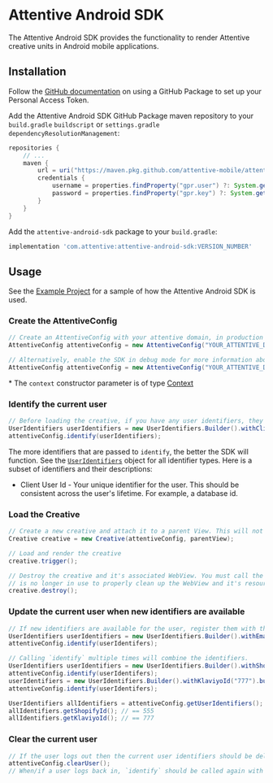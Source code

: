 # Attentive Android SDK
The Attentive Android SDK provides the functionality to render Attentive creative units in Android mobile applications.

## Installation
Follow the [GitHub documentation](https://docs.github.com/en/packages/working-with-a-github-packages-registry/working-with-the-gradle-registry#using-a-published-package)
on using a GitHub Package to set up your Personal Access Token.

Add the Attentive Android SDK GitHub Package maven repository to your `build.gradle` `buildscript` or
`settings.gradle` `dependencyResolutionManagement`:
```groovy
repositories {
    // ...
    maven {
        url = uri("https://maven.pkg.github.com/attentive-mobile/attentive-android-sdk")
        credentials {
            username = properties.findProperty("gpr.user") ?: System.getenv("USERNAME")
            password = properties.findProperty("gpr.key") ?: System.getenv("TOKEN")
        }
    }
}
```

Add the `attentive-android-sdk` package to your `build.gradle`:
```groovy
implementation 'com.attentive:attentive-android-sdk:VERSION_NUMBER'
```

## Usage
See the [Example Project](https://github.com/attentive-mobile/attentive-android-sdk/blob/main/example/src/main/java/com/attentive/example)
for a sample of how the Attentive Android SDK is used.

### Create the AttentiveConfig
```java
// Create an AttentiveConfig with your attentive domain, in production mode, with any Android context *
AttentiveConfig attentiveConfig = new AttentiveConfig("YOUR_ATTENTIVE_DOMAIN", AttentiveConfig.Mode.PRODUCTION, context);

// Alternatively, enable the SDK in debug mode for more information about your creative and filtering rules
AttentiveConfig attentiveConfig = new AttentiveConfig("YOUR_ATTENTIVE_DOMAIN", AttentiveConfig.Mode.DEBUG, context);
```

\* The `context` constructor parameter is of type [Context](https://developer.android.com/reference/android/content/Context)

### Identify the current user
```java
// Before loading the creative, if you have any user identifiers, they will need to be registered with the attentive config. It is okay to skip this step if you have no identifiers about the user yet.
UserIdentifiers userIdentifiers = new UserIdentifiers.Builder().withClientUserId("APP_USER_ID").withPhone("+15556667777").build();
attentiveConfig.identify(userIdentifiers);
```

The more identifiers that are passed to `identify`, the better the SDK will function. See the [`UserIdentifiers`](src/main/java/com/attentive/androidsdk/UserIdentifiers.java) object for all identifier types. Here is a subset of identifiers and their descriptions:
* Client User Id - Your unique identifier for the user. This should be consistent across the user's lifetime. For example, a database id.

### Load the Creative
```java
// Create a new creative and attach it to a parent View. This will not render the creative.
Creative creative = new Creative(attentiveConfig, parentView);

// Load and render the creative
creative.trigger();

// Destroy the creative and it's associated WebView. You must call the destroy method when the creative
// is no longer in use to properly clean up the WebView and it's resources
creative.destroy();
```

### Update the current user when new identifiers are available

```java
// If new identifiers are available for the user, register them with the existing AttentiveConfig instance
UserIdentifiers userIdentifiers = new UserIdentifiers.Builder().withEmail("theusersemail@gmail.com").build();
attentiveConfig.identify(userIdentifers);
```

```java
// Calling `identify` multiple times will combine the identifiers.
UserIdentifiers userIdentifiers = new UserIdentifiers.Builder().withShopifyId("555").build();
attentiveConfig.identify(userIdentifers);
userIdentifiers = new UserIdentifiers.Builder().withKlaviyoId("777").build();
attentiveConfig.identify(userIdentifers);

UserIdentifiers allIdentifiers = attentiveConfig.getUserIdentifiers();
allIdentifiers.getShopifyId(); // == 555
allIdentifiers.getKlaviyoId(); // == 777
```

### Clear the current user
```java
// If the user logs out then the current user identifiers should be deleted
attentiveConfig.clearUser();
// When/if a user logs back in, `identify` should be called again with the logged in user's identfiers
```
